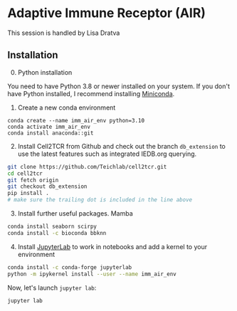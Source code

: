 # Adaptive Immune Receptor (AIR)

This session is handled by Lisa Dratva

## Installation

0. Python installation

You need to have Python 3.8 or newer installed on your system. If you don't have
Python installed, I recommend installing [Miniconda](https://docs.conda.io/en/latest/miniconda.html).

1. Create a new conda environment

```
conda create --name imm_air_env python=3.10
conda activate imm_air_env
conda install anaconda::git
```

2. Install Cell2TCR from Github and check out the branch ```db_extension``` to use the latest features such as integrated IEDB.org querying. 

```bash
git clone https://github.com/Teichlab/cell2tcr.git
cd cell2tcr
git fetch origin
git checkout db_extension
pip install . 
# make sure the trailing dot is included in the line above
```

3. Install further useful packages. Mamba  

```bash
conda install seaborn scirpy
conda install -c bioconda bbknn
```

4. Install [JupyterLab](https://jupyter.org/install) to work in notebooks and add a kernel to your environment

``` bash
conda install -c conda-forge jupyterlab
python -m ipykernel install --user --name imm_air_env
```

Now, let's launch `jupyter lab`:
``` bash
jupyter lab
```
